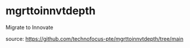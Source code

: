 # mgrttoinnvtdepth
Migrate to Innovate

source: https://github.com/technofocus-pte/mgrttoinnvtdepth/tree/main
